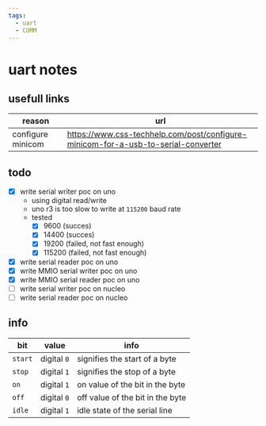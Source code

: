```yaml
---
tags:
  - uart
  - COMM
---
```


# uart notes

## usefull links

| reason | url |
|---|---|
| configure minicom | <https://www.css-techhelp.com/post/configure-minicom-for-a-usb-to-serial-converter> |

## todo

- [x] write serial writer poc on uno
  - using digital read/write
  - uno r3 is too slow to write at `115200` baud rate
  - tested
    - [x] 9600 (succes)
    - [x] 14400 (succes)
    - [x] 19200 (failed, not fast enough)
    - [x] 115200 (failed, not fast enough)
- [x] write serial reader poc on uno
- [x] write MMIO serial writer poc on uno
- [x] write MMIO serial reader poc on uno
- [ ] write serial writer poc on nucleo
- [ ] write serial reader poc on nucleo

## info

| bit | value | info |
| --- | --- | ---|
| `start` | digital `0` | signifies the start of a byte |
| `stop` | digital `1` | signifies the stop of a byte |
| `on` | digital `1` | on value of the bit in the byte |
| `off` | digital `0` | off value of the bit in the byte |
| `idle` | digital `1` | idle state of the serial line |
